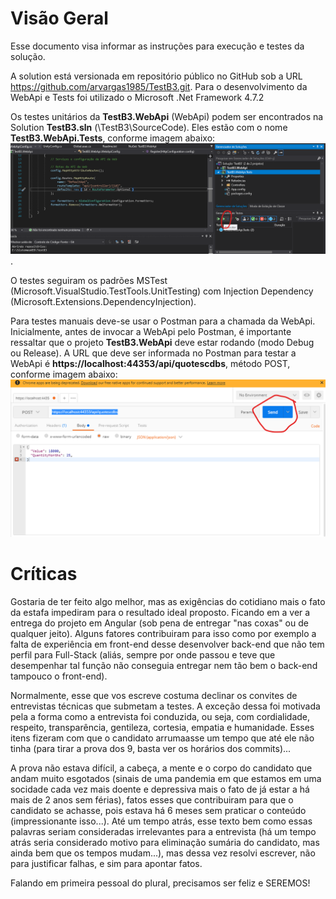 # Visão Geral

Esse documento visa informar as instruções para execução e testes da solução.

A solution está versionada em repositório público no GitHub sob a URL https://github.com/arvargas1985/TestB3.git. Para o desenvolvimento da WebApi e Tests foi utilizado o Microsoft .Net Framework 4.7.2

Os testes unitários da **TestB3.WebApi** (WebApi) podem ser encontrados na Solution **TestB3.sln** (\TestB3\SourceCode). Eles estão com o nome **TestB3.WebApi.Tests**, conforme imagem abaixo:
![plot](documents/01.png).

O testes seguiram os padrões MSTest (Microsoft.VisualStudio.TestTools.UnitTesting) com Injection Dependency (Microsoft.Extensions.DependencyInjection).

Para testes manuais deve-se usar o Postman para a chamada da WebApi. Inicialmente, antes de invocar a WebApi pelo Postman, é importante ressaltar que o projeto **TestB3.WebApi** deve estar rodando (modo Debug ou Release). A URL que deve ser informada no Postman para testar a WebApi é **https://localhost:44353/api/quotescdbs**, método POST, conforme imagem abaixo:
![plot](documents/02.png)

# Críticas

Gostaria de ter feito algo melhor, mas as exigências do cotidiano mais o fato da estafa impediram para o resultado ideal proposto. Ficando em a ver a entrega do projeto em Angular (sob pena de entregar "nas coxas" ou de qualquer jeito). Alguns fatores contribuiram para isso como por exemplo a falta de experiência em front-end desse desenvolver back-end que não tem perfil para Full-Stack (aliás, sempre por onde passou e teve que desempenhar tal função não conseguia entregar nem tão bem o back-end tampouco o front-end).

Normalmente, esse que vos escreve costuma declinar os convites de entrevistas técnicas que submetam a testes. A exceção dessa foi motivada pela a forma como a entrevista foi conduzida, ou seja, com cordialidade, respeito, transparência, gentileza, cortesia, empatia e humanidade. Esses itens fizeram com que o candidato arrumaasse um tempo que até ele não tinha (para tirar a prova dos 9, basta ver os horários dos commits)...

 A prova não estava difícil, a cabeça, a mente e o corpo do candidato que andam muito esgotados (sinais de uma pandemia em que estamos em uma socidade cada vez mais doente e depressiva mais o fato de já estar a há mais de 2 anos sem férias), fatos esses que contribuiram para que o candidato se achasse, pois estava há 6 meses sem praticar o conteúdo (impressionante isso...). Até um tempo atrás, esse texto bem como essas palavras seriam consideradas irrelevantes para a entrevista (há um tempo atrás seria considerado motivo para eliminação sumária do candidato, mas ainda bem que os tempos mudam...), mas dessa vez resolvi escrever, não para justificar falhas, e sim para apontar fatos.

Falando em primeira pessoal do plural, precisamos ser feliz e SEREMOS!